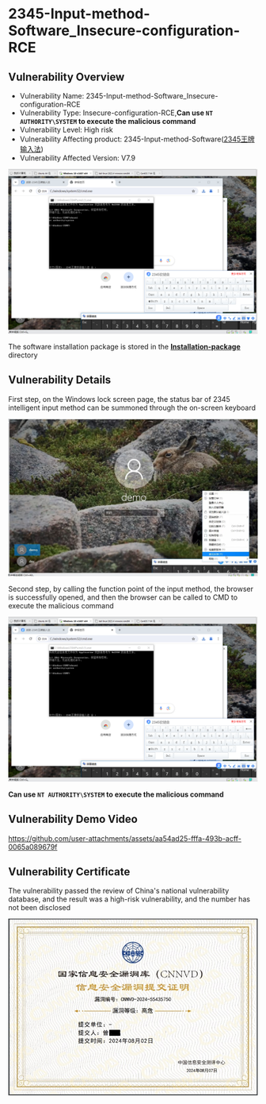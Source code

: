 # 2345-Input-method-Software_Insecure-configuration-RCE

## Vulnerability Overview

- Vulnerability Name: 2345-Input-method-Software_Insecure-configuration-RCE
- Vulnerability Type: Insecure-configuration-RCE,**Can use `NT AUTHORITY\SYSTEM` to execute the malicious command**
- Vulnerability Level: High risk
- Vulnerability Affecting product: 2345-Input-method-Software([2345王牌输入法](https://pinyin.2345.cc/))
- Vulnerability Affected Version: V7.9

![RCE.png](./Images/RCE.png)

The software installation package is stored in the [**Installation-package**](https://github.com/AabyssZG/2345-Input-method-Software_Insecure-configuration-RCE/tree/main/Installation-package) directory

## Vulnerability Details

First step, on the Windows lock screen page, the status bar of 2345 intelligent input method can be summoned through the on-screen keyboard

![Title.jpg](./Images/Title.jpg)

Second step, by calling the function point of the input method, the browser is successfully opened, and then the browser can be called to CMD to execute the malicious command

![RCE.png](./Images/RCE.png)

**Can use `NT AUTHORITY\SYSTEM` to execute the malicious command**

## Vulnerability Demo Video

https://github.com/user-attachments/assets/aa54ad25-fffa-493b-acff-0065a089679f

## Vulnerability Certificate

The vulnerability passed the review of China's national vulnerability database, and the result was a high-risk vulnerability, and the number has not been disclosed

![Cert.jpg](./Images/Cert.jpg)
